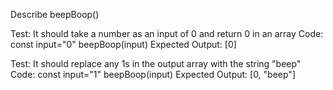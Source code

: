 Describe beepBoop()

Test: 
    It should take a number as an input of 0 and return 0 in an array
Code:
    const input="0"
    beepBoop(input)
Expected Output:
    [0]        

Test: 
    It should replace any 1s in the output array with the string "beep"
Code:
    const input="1"
    beepBoop(input)
Expected Output:
    [0, "beep"]        